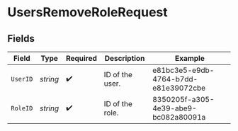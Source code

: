 # UsersRemoveRoleRequest


## Fields

| Field                                | Type                                 | Required                             | Description                          | Example                              |
| ------------------------------------ | ------------------------------------ | ------------------------------------ | ------------------------------------ | ------------------------------------ |
| `UserID`                             | *string*                             | :heavy_check_mark:                   | ID of the user.                      | e81bc3e5-e9db-4764-b7dd-e81e39072cbe |
| `RoleID`                             | *string*                             | :heavy_check_mark:                   | ID of the role.                      | 8350205f-a305-4e39-abe9-bc082a80091a |